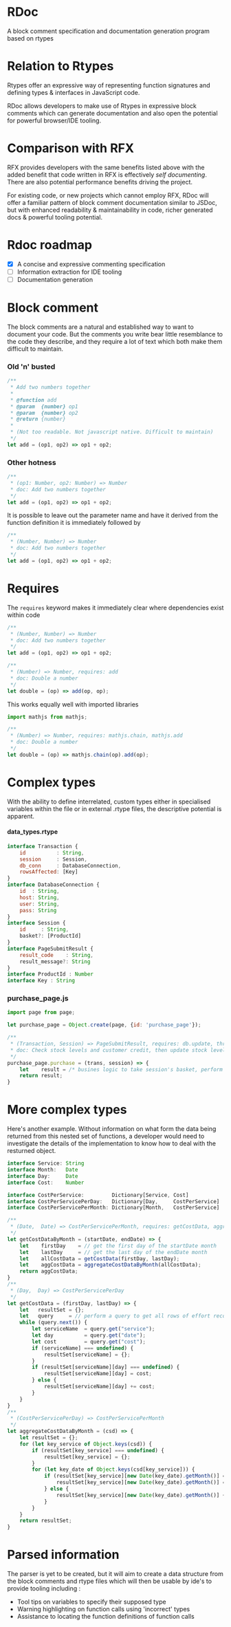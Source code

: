 # RDoc
A block comment specification and documentation generation program based on rtypes

# Relation to Rtypes
Rtypes offer an expressive way of representing function signatures and defining types & interfaces in JavaScript code.

RDoc allows developers to make use of Rtypes in expressive block comments which can generate documentation and also open the potential for powerful browser/IDE tooling.

# Comparison with RFX
RFX provides developers with the same benefits listed above with the added benefit that code written in RFX is effectively _self documenting_. There are also potential performance benefits driving the project.

For existing code, or new projects which cannot employ RFX, RDoc will offer a familiar pattern of block comment documentation similar to JSDoc, but with enhanced readability & maintainability in code, richer generated docs & powerful tooling potential.

# Rdoc roadmap
* [x] A concise and expressive commenting specification
* [ ] Information extraction for IDE tooling
* [ ] Documentation generation

# Block comment
The block comments are a natural and established way to want to document your code. But the comments you write bear little resemblance to the code they describe, and they require a lot of text which both make them difficult to maintain.
### Old 'n' busted
```javascript
/**
 * Add two numbers together
 *
 * @function add
 * @param  {number} op1
 * @param  {number} op2
 * @return {number}
 *
 * (Not too readable. Not javascript native. Difficult to maintain)
 */
let add = (op1, op2) => op1 + op2;
```
### Other hotness
```javascript
/**
 * (op1: Number, op2: Number) => Number
 * doc: Add two numbers together
 */
let add = (op1, op2) => op1 + op2;
```
It is possible to leave out the parameter name and have it derived from the function definition it is immediately followed by

```javascript
/**
 * (Number, Number) => Number
 * doc: Add two numbers together
 */
let add = (op1, op2) => op1 + op2;
```

# Requires
The `requires` keyword makes it immediately clear where dependencies exist within code
```javascript
/**
 * (Number, Number) => Number
 * doc: Add two numbers together
 */
let add = (op1, op2) => op1 + op2;

/**
 * (Number) => Number, requires: add
 * doc: Double a number
 */
let double = (op) => add(op, op);
```

This works equally well with imported libraries
```javascript
import mathjs from mathjs;

/**
 * (Number) => Number, requires: mathjs.chain, mathjs.add
 * doc: Double a number
 */
let double = (op) => mathjs.chain(op).add(op);
```

# Complex types
With the ability to define interrelated, custom types either in specialised variables within the file or in external .rtype files, the descriptive potential is apparent.
#### data_types.rtype
```javascript
interface Transaction {
    id          : String,
    session     : Session,
    db_conn     : DatabaseConnection,
    rowsAffected: [Key]
}
interface DatabaseConnection {
    id  : String,
    host: String,
    user: String,
    pass: String
}
interface Session {
    id     : String,
    basket?: [ProductId]
}
interface PageSubmitResult {
    result_code    : String,
    result_message?: String
}
interface ProductId : Number
interface Key : String
```
### purchase_page.js
```javascript
import page from page;

let purchase_page = Object.create(page, {id: 'purchase_page'});

/**
 * (Transaction, Session) => PageSubmitResult, requires: db.update, throws: NoConnectionError
 * doc: Check stock levels and customer credit, then update stock levels & custom credit
 */
purchase_page.purchase = (trans, session) => {
    let    result = /* busines logic to take session's basket, perform the appropriate check's & update's and create result */ 
    return result;
}
```
# More complex types
Here's another example. Without information on what form the data being returned from this nested set of functions, a developer would need to investigate the details of the implementation to know how to deal with the resturned  object.
```javascript
interface Service: String
interface Month:   Date
interface Day:     Date
interface Cost:    Number

interface CostPerService:         Dictionary[Service, Cost]
interface CostPerServicePerDay:   Dictionary[Day,     CostPerService]
interface CostPerServicePerMonth: Dictionary[Month,   CostPerService]
```
```javascript
/**
 * (Date,  Date) => CostPerServicePerMonth, requires: getCostData, aggregateCostDataByMonth
 */
let getCostDataByMonth = (startDate, endDate) => {
    let    firstDay    = // get the first day of the startDate month
    let    lastDay     = // get the last day of the endDate month
    let    allCostData = getCostData(firstDay, lastDay);
    let    aggCostData = aggregateCostDataByMonth(allCostData);
    return aggCostData;
}
/**
 * (Day,  Day) => CostPerServicePerDay
 */
let getCostData = (firstDay, lastDay) => {
    let   resultSet = {};
    let   query     = // perform a query to get all rows of effort record between the two dates
    while (query.next()) {
        let serviceName  = query.get("service");
        let day          = query.get("date");
        let cost         = query.get("cost");
        if (serviceName] === undefined) {
            resultSet[serviceName] = {};
        }
        if (resultSet[serviceName][day] === undefined) {
            resultSet[serviceName][day] = cost;
        } else {
            resultSet[serviceName][day] += cost;
        }
    }
}
/**
 * (CostPerServicePerDay) => CostPerServicePerMonth
 */
let aggregateCostDataByMonth = (csd) => {
    let resultSet = {};
    for (let key_service of Object.keys(csd)) {
        if (resultSet[key_service] === undefined) {
            resultSet[key_service] = {};
        }
        for (let key_date of Object.keys(csd[key_service])) {
            if (resultSet[key_service][new Date(key_date).getMonth()] === undefined) {
                resultSet[key_service][new Date(key_date).getMonth()] =  csd[key_service][key_date];
            } else {
                resultSet[key_service][new Date(key_date).getMonth()] += csd[key_service][key_date];
            }
        }
    }
    return resultSet;
}
```

# Parsed information
The parser is yet to be created, but it will aim to create a data structure from the block comments and rtype files which will then be usable by ide's to provide tooling including :
* Tool tips on variables to specify their supposed type
* Warning highlighting on function calls using 'incorrect' types
* Assistance to locating the function definitions of function calls
